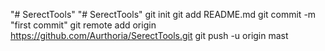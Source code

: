 "# SerectTools" 
"# SerectTools"  git init git add README.md git commit -m "first commit" git remote add origin https://github.com/Aurthoria/SerectTools.git git push -u origin mast
